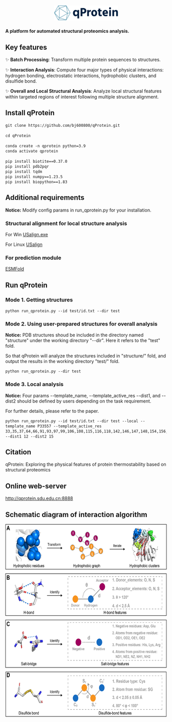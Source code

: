 <h1 align="center">
  <img src="logo-no-background.png" alt="Logo" width="200">
</h1>

**A platform for automated structural proteomics analysis.**

## Key features
:sparkles: **Batch Processing**: Transform multiple protein sequences to structures.

:sparkles: **Interaction Analysis**: Compute four major types of physical interactions: hydrogen bonding, electrostatic interactions, hydrophobic clusters, and disulfide bond.

:sparkles: **Overall and Local Structural Analysis**: Analyze local structural features within targeted regions of interest following multiple structure alignment.

## Install qProtein

```
git clone https://github.com/bj600800/qProtein.git

cd qProtein

conda create -n qprotein python=3.9
conda activate qprotein

pip install biotite==0.37.0 
pip install pdb2pqr
pip install tqdm
pip install numpy==1.23.5
pip install biopython==1.83
```

## Additional requirements
**Notice:**
Modify config params in run_qprotein.py for your installation.

### Structural alignment for local structure analysis ###
For Win
[USalign.exe](https://zhanggroup.org/US-align/bin/module/USalignWin64.zip)

For Linux
[USalign](https://zhanggroup.org/US-align/bin/module/USalignLinux64.zip)

### For prediction module ###
[ESMFold](https://github.com/facebookresearch/esm)


## Run qProtein
### Mode 1. Getting structures ###
```
python run_qprotein.py --id test/id.txt --dir test
```

### Mode 2. Using user-prepared structures for overall analysis ###
**Notice:**
PDB structures shoud be included in the directory named "structure" under the working directory "--dir". Here it refers to the "test" fold.

So that qProtein will analyze the structures included in "structure/" fold, and output the results in the working directory "test/" fold.

```
python run_qprotein.py --dir test
```

### Mode 3. Local analysis ###
**Notice:**
Four params --template_name, --template_active_res --dist1, and --dist2 should be defined by users depending on the task requirement. 

For further details, please refer to the paper.

```
python run_qprotein.py --id test/id.txt --dir test --local --template_name P33557 --template_active_res 33,35,37,64,66,91,93,97,99,106,108,115,116,118,142,146,147,148,154,156,158,191,197,199,200 --dist1 12 --dist2 15
```

## Citation
qProtein: Exploring the physical features of protein thermostability based on structural proteomics

## Online web-server
http://qprotein.sdu.edu.cn:8888

## Schematic diagram of interaction algorithm
<img src="https://github.com/bj600800/qProtein/blob/main/interaction_algorithm.png" alt="algorithm" width="650" height="600">



